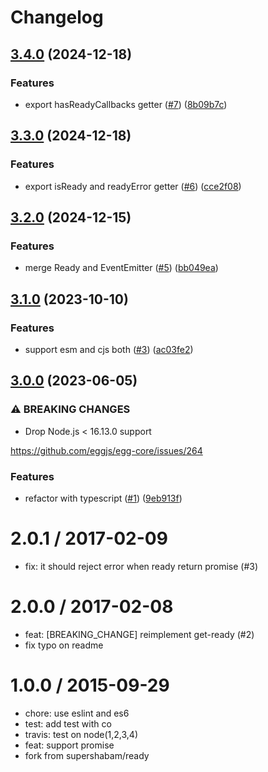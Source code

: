 # Changelog

## [3.4.0](https://github.com/node-modules/get-ready/compare/v3.3.0...v3.4.0) (2024-12-18)


### Features

* export hasReadyCallbacks getter ([#7](https://github.com/node-modules/get-ready/issues/7)) ([8b09b7c](https://github.com/node-modules/get-ready/commit/8b09b7c089f76ca439e8550e0a3852e75d95f5d7))

## [3.3.0](https://github.com/node-modules/get-ready/compare/v3.2.0...v3.3.0) (2024-12-18)


### Features

* export isReady and readyError getter ([#6](https://github.com/node-modules/get-ready/issues/6)) ([cce2f08](https://github.com/node-modules/get-ready/commit/cce2f085334d2230908e7109efb129df94704be6))

## [3.2.0](https://github.com/node-modules/get-ready/compare/v3.1.0...v3.2.0) (2024-12-15)


### Features

* merge Ready and EventEmitter ([#5](https://github.com/node-modules/get-ready/issues/5)) ([bb049ea](https://github.com/node-modules/get-ready/commit/bb049ea9a90550906ad046663aad401af694df26))

## [3.1.0](https://github.com/node-modules/get-ready/compare/v3.0.0...v3.1.0) (2023-10-10)


### Features

* support esm and cjs both ([#3](https://github.com/node-modules/get-ready/issues/3)) ([ac03fe2](https://github.com/node-modules/get-ready/commit/ac03fe2001f8d4072512b4ca10ab7b0d9af026ba))

## [3.0.0](https://github.com/node-modules/get-ready/compare/v2.0.1...v3.0.0) (2023-06-05)


### ⚠ BREAKING CHANGES

* Drop Node.js < 16.13.0 support

https://github.com/eggjs/egg-core/issues/264

### Features

* refactor with typescript ([#1](https://github.com/node-modules/get-ready/issues/1)) ([9eb913f](https://github.com/node-modules/get-ready/commit/9eb913fb43889b2c253bab7b1adc139b60747684))

2.0.1 / 2017-02-09
==================

  * fix: it should reject error when ready return promise (#3)

2.0.0 / 2017-02-08
==================

  * feat: [BREAKING_CHANGE] reimplement get-ready (#2)
  * fix typo on readme

1.0.0 / 2015-09-29
==================

 * chore: use eslint and es6
 * test: add test with co
 * travis: test on node(1,2,3,4)
 * feat: support promise
 * fork from supershabam/ready
